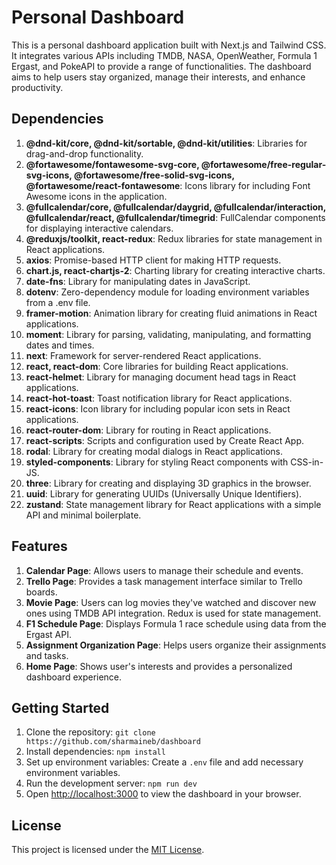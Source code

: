 # Personal Dashboard

This is a personal dashboard application built with Next.js and Tailwind CSS. It integrates various APIs including TMDB, NASA, OpenWeather, Formula 1 Ergast, and PokeAPI to provide a range of functionalities. The dashboard aims to help users stay organized, manage their interests, and enhance productivity.

## Dependencies

1. **@dnd-kit/core, @dnd-kit/sortable, @dnd-kit/utilities**: Libraries for drag-and-drop functionality.
2. **@fortawesome/fontawesome-svg-core, @fortawesome/free-regular-svg-icons, @fortawesome/free-solid-svg-icons, @fortawesome/react-fontawesome**: Icons library for including Font Awesome icons in the application.
3. **@fullcalendar/core, @fullcalendar/daygrid, @fullcalendar/interaction, @fullcalendar/react, @fullcalendar/timegrid**: FullCalendar components for displaying interactive calendars.
4. **@reduxjs/toolkit, react-redux**: Redux libraries for state management in React applications.
5. **axios**: Promise-based HTTP client for making HTTP requests.
6. **chart.js, react-chartjs-2**: Charting library for creating interactive charts.
7. **date-fns**: Library for manipulating dates in JavaScript.
8. **dotenv**: Zero-dependency module for loading environment variables from a .env file.
9. **framer-motion**: Animation library for creating fluid animations in React applications.
10. **moment**: Library for parsing, validating, manipulating, and formatting dates and times.
11. **next**: Framework for server-rendered React applications.
12. **react, react-dom**: Core libraries for building React applications.
13. **react-helmet**: Library for managing document head tags in React applications.
14. **react-hot-toast**: Toast notification library for React applications.
15. **react-icons**: Icon library for including popular icon sets in React applications.
16. **react-router-dom**: Library for routing in React applications.
17. **react-scripts**: Scripts and configuration used by Create React App.
18. **rodal**: Library for creating modal dialogs in React applications.
19. **styled-components**: Library for styling React components with CSS-in-JS.
20. **three**: Library for creating and displaying 3D graphics in the browser.
21. **uuid**: Library for generating UUIDs (Universally Unique Identifiers).
22. **zustand**: State management library for React applications with a simple API and minimal boilerplate.

## Features

1. **Calendar Page**: Allows users to manage their schedule and events.
2. **Trello Page**: Provides a task management interface similar to Trello boards.
3. **Movie Page**: Users can log movies they've watched and discover new ones using TMDB API integration. Redux is used for state management.
4. **F1 Schedule Page**: Displays Formula 1 race schedule using data from the Ergast API.
5. **Assignment Organization Page**: Helps users organize their assignments and tasks.
6. **Home Page**: Shows user's interests and provides a personalized dashboard experience.

## Getting Started

1. Clone the repository: `git clone https://github.com/sharmaineb/dashboard`
2. Install dependencies: `npm install`
3. Set up environment variables: Create a `.env` file and add necessary environment variables.
4. Run the development server: `npm run dev`
5. Open [http://localhost:3000](http://localhost:3000) to view the dashboard in your browser.

## License

This project is licensed under the [MIT License](LICENSE).